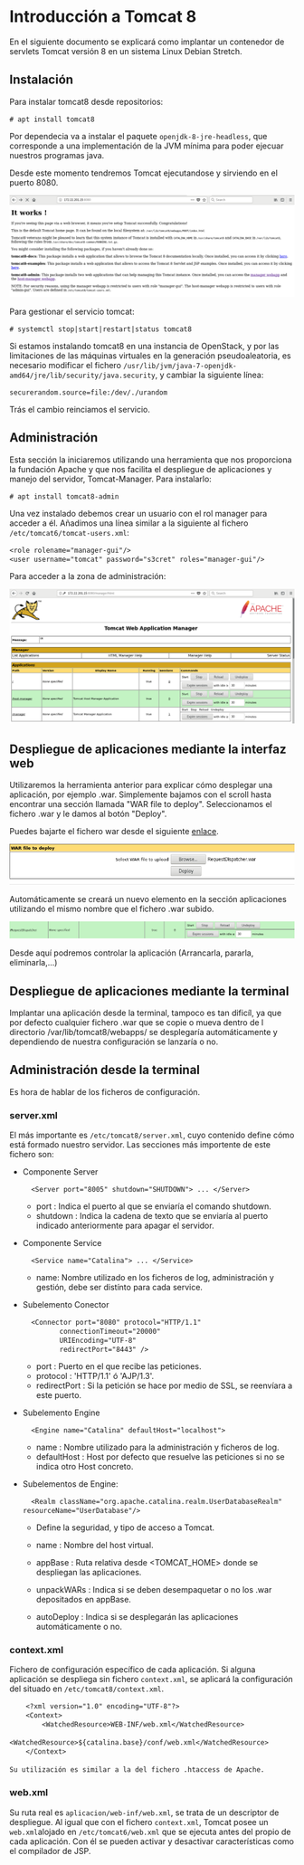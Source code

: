 # Introducción a Tomcat 8

En el siguiente documento se explicará como implantar un contenedor de servlets Tomcat versión 8 en un sistema Linux Debian Stretch.

## Instalación

Para instalar tomcat8 desde repositorios:
	
	# apt install tomcat8

Por dependecia va a instalar el paquete `openjdk-8-jre-headless`, que corresponde a una implementación de la JVM mínima para poder ejecuar nuestros programas java.

Desde este momento tendremos Tomcat ejecutandose y sirviendo en el puerto 8080.

![tomcat](img/tomcat1.png)

Para gestionar el servicio tomcat:

	# systemctl stop|start|restart|status tomcat8

Si estamos instalando tomcat8 en una instancia de OpenStack, y por las limitaciones de las máquinas virtuales en la generación pseudoaleatoria, es necesario modificar el fichero `/usr/lib/jvm/java-7-openjdk-amd64/jre/lib/security/java.security`, y cambiar la siguiente línea:

	securerandom.source=file:/dev/./urandom

Trás el cambio reinciamos el servicio.

## Administración

Esta sección la iniciaremos utilizando una herramienta que nos proporciona la fundación Apache y que nos facilita el despliegue de aplicaciones y manejo del servidor, Tomcat-Manager. Para instalarlo:

	# apt install tomcat8-admin

Una vez instalado debemos crear un usuario con el rol manager para acceder a él. Añadimos una línea similar a la siguiente al fichero `/etc/tomcat6/tomcat-users.xml`:

	<role rolename="manager-gui"/>
	<user username="tomcat" password="s3cret" roles="manager-gui"/>

Para acceder a la zona de administración:

![tomcat](img/tomcat2.png)
 
## Despliegue de aplicaciones mediante la interfaz web

Utilizaremos la herramienta anterior para explicar cómo desplegar una aplicación, por ejemplo .war. Simplemente bajamos con el scroll hasta encontrar una sección llamada "WAR file to deploy". Seleccionamos el fichero .war y le damos al botón "Deploy".

Puedes bajarte el fichero war desde el siguiente [enlace](war/RequestDispatcher.war).

![tomcat](img/tomcat3.png)

Automáticamente se creará un nuevo elemento en la sección aplicaciones utilizando el mismo
nombre que el fichero .war subido.

![tomcat](img/tomcat4.png)

Desde aquí podremos controlar la aplicación (Arrancarla, pararla, eliminarla,...)

## Despliegue de aplicaciones mediante la terminal

Implantar una aplicación desde la terminal, tampoco es tan dificíl, ya que por defecto cualquier fichero .war que se copie o mueva dentro de l directorio /var/lib/tomcat8/webapps/ se desplegaría automáticamente y dependiendo de nuestra configuración se lanzaría o no.

## Administración desde la terminal

Es hora de hablar de los ficheros de configuración. 

### server.xml

El más importante es `/etc/tomcat8/server.xml`, cuyo contenido define cómo está formado nuestro servidor. Las secciones más importente de este fichero son:

* Componente Server
		
		<Server port="8005" shutdown="SHUTDOWN"> ... </Server>

	* port : Indica el puerto al que se enviaría el comando shutdown.
	* shutdown : Indica la cadena de texto que se enviaría al puerto indicado anteriormente para apagar el servidor.

* Componente Service
  
		<Service name="Catalina"> ... </Service>
	
	* name: Nombre utilizado en los ficheros de log, administración y gestión, debe ser distínto para cada service.

* Subelemento Conector

		<Connector port="8080" protocol="HTTP/1.1" 
               connectionTimeout="20000" 
               URIEncoding="UTF-8" 
               redirectPort="8443" /> 

	* port : Puerto en el que recibe las peticiones.
	* protocol : 'HTTP/1.1' ó 'AJP/1.3'.
	* redirectPort : Si la petición se hace por medio de SSL, se reenvíara a este puerto.

* Subelemento Engine

		<Engine name="Catalina" defaultHost="localhost"> 

	* name : Nombre utilizado para la administración y ficheros de log.
	* defaultHost : Host por defecto que resuelve las peticiones si no se indica otro Host concreto.

* Subelementos de Engine:

		<Realm className="org.apache.catalina.realm.UserDatabaseRealm" resourceName="UserDatabase"/> 

	* Define la seguridad, y tipo de acceso a Tomcat.

		<Host name="localhost"  appBase="webapps" 
            unpackWARs="true" autoDeploy="true" 
            xmlValidation="false" xmlNamespaceAware="false"> 
		</Host> 

	* name : Nombre del host virtual.
	* appBase : Ruta relativa desde <TOMCAT_HOME> donde se despliegan las aplicaciones.
	* unpackWARs : Indica si se deben desempaquetar o no los .war depositados en appBase.
	* autoDeploy : Indica si se desplegarán las aplicaciones automáticamente o no.

### context.xml

Fichero de configuración específico de cada aplicación. Si alguna aplicación se despliega sin fichero `context.xml`, se aplicará la configuración del situado en 
`/etc/tomcat8/context.xml`.

		<?xml version="1.0" encoding="UTF-8"?>
		<Context>
		    <WatchedResource>WEB-INF/web.xml</WatchedResource>
		    <WatchedResource>${catalina.base}/conf/web.xml</WatchedResource>
		</Context>

	Su utilización es similar a la del fichero .htaccess de Apache.

### web.xml

Su ruta real es `aplicacion/web-inf/web.xml`, se trata de un descriptor de despliegue. Al igual que con el fichero `context.xml`, Tomcat posee un `web.xml`alojado en `/etc/tomcat6/web.xml` que se ejecuta antes del propio de cada aplicación. Con él se pueden activar y desactivar características como el compilador de JSP.